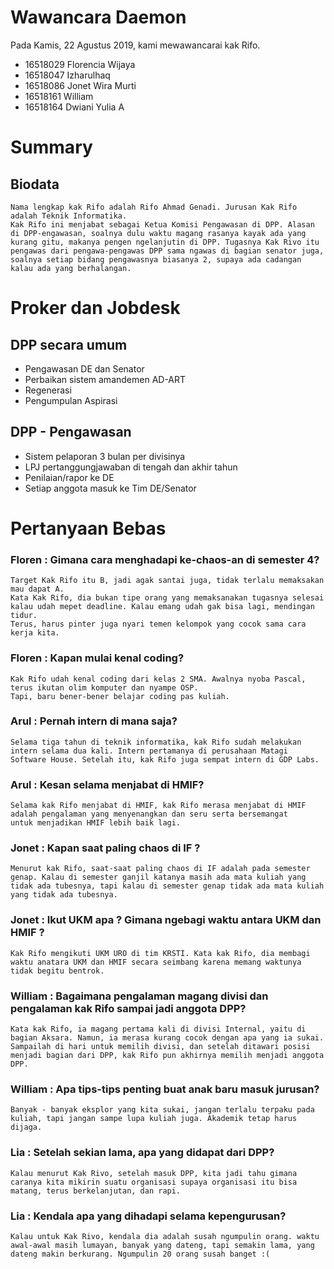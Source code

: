 # Wawancara Daemon
Pada Kamis, 22 Agustus 2019, kami mewawancarai kak Rifo.
- 16518029 Florencia Wijaya
- 16518047 Izharulhaq
- 16518086 Jonet Wira Murti
- 16518161 William
- 16518164 Dwiani Yulia A

# Summary
## Biodata
	Nama lengkap kak Rifo adalah Rifo Ahmad Genadi. Jurusan Kak Rifo adalah Teknik Informatika.
	Kak Rifo ini menjabat sebagai Ketua Komisi Pengawasan di DPP. Alasan di DPP-engawasan, soalnya dulu waktu magang rasanya kayak ada yang kurang gitu, makanya pengen ngelanjutin di DPP. Tugasnya Kak Rivo itu pengawas dari pengawa-pengawas DPP sama ngawas di bagian senator juga, soalnya setiap bidang pengawasnya biasanya 2, supaya ada cadangan kalau ada yang berhalangan.
	
# Proker dan Jobdesk

## DPP secara umum
- Pengawasan DE dan Senator
- Perbaikan sistem amandemen AD-ART
- Regenerasi
- Pengumpulan Aspirasi

## DPP - Pengawasan
- Sistem pelaporan 3 bulan per divisinya
- LPJ pertanggungjawaban di tengah dan akhir tahun
- Penilaian/rapor ke DE
- Setiap anggota masuk ke Tim DE/Senator

# Pertanyaan Bebas


### Floren : Gimana cara menghadapi ke-chaos-an di semester 4?
	Target Kak Rifo itu B, jadi agak santai juga, tidak terlalu memaksakan mau dapat A. 
	Kata Kak Rifo, dia bukan tipe orang yang memaksanakan tugasnya selesai kalau udah mepet deadline. Kalau emang udah gak bisa lagi, mendingan tidur.
	Terus, harus pinter juga nyari temen kelompok yang cocok sama cara kerja kita.
	
### Floren : Kapan mulai kenal coding?
	Kak Rifo udah kenal coding dari kelas 2 SMA. Awalnya nyoba Pascal, terus ikutan olim komputer dan nyampe OSP.
	Tapi, baru bener-bener belajar coding pas kuliah. 

### Arul : Pernah intern di mana saja?
	Selama tiga tahun di teknik informatika, kak Rifo sudah melakukan intern selama dua kali. Intern pertamanya di perusahaan Matagi 	 Software House. Setelah itu, kak Rifo juga sempat intern di GDP Labs. 
	
### Arul : Kesan selama menjabat di HMIF?
	Selama kak Rifo menjabat di HMIF, kak Rifo merasa menjabat di HMIF adalah pengalaman yang menyenangkan dan seru serta bersemangat 	  untuk menjadikan HMIF lebih baik lagi.

### Jonet : Kapan saat paling chaos di IF ?
	Menurut kak Rifo, saat-saat paling chaos di IF adalah pada semester genap. Kalau di semester ganjil katanya masih ada mata kuliah yang
	tidak ada tubesnya, tapi kalau di semester genap tidak ada mata kuliah yang tidak ada tubesnya.

### Jonet : Ikut UKM apa ? Gimana ngebagi waktu antara UKM dan HMIF ?
	Kak Rifo mengikuti UKM URO di tim KRSTI. Kata kak Rifo, dia membagi waktu anatara UKM dan HMIF secara seimbang karena memang waktunya
	tidak begitu bentrok.

### William : Bagaimana pengalaman magang divisi dan pengalaman kak Rifo sampai jadi anggota DPP?
	Kata kak Rifo, ia magang pertama kali di divisi Internal, yaitu di bagian Aksara. Namun, ia merasa kurang cocok dengan apa yang ia sukai. Sampailah di hari untuk memilih divisi, dan setelah ditawari posisi menjadi bagian dari DPP, kak Rifo pun akhirnya memilih menjadi anggota DPP.
### William : Apa tips-tips penting buat anak baru masuk jurusan?
	Banyak - banyak eksplor yang kita sukai, jangan terlalu terpaku pada kuliah, tapi jangan sampe lupa kuliah juga. Akademik tetap harus dijaga.

### Lia : Setelah sekian lama, apa yang didapat dari DPP?
	Kalau menurut Kak Rivo, setelah masuk DPP, kita jadi tahu gimana caranya kita mikirin suatu organisasi supaya organisasi itu bisa matang, terus berkelanjutan, dan rapi.
	
### Lia : Kendala apa yang dihadapi selama kepengurusan?
	Kalau untuk Kak Rivo, kendala dia adalah susah ngumpulin orang. waktu awal-awal masih lumayan, banyak yang dateng, tapi semakin lama, yang dateng makin berkurang. Ngumpulin 20 orang susah banget :(
